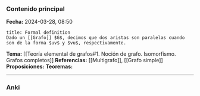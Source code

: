 ### Contenido principal

**Fecha:** 2024-03-28, 08:50

```ad-formal
title: Formal definition
Dado un [[Grafo]] $G$, decimos que dos aristas son paralelas cuando son de la forma $uv$ y $vu$, respectivamente.
```

**Tema:** [[Teoría elemental de grafos#1. Noción de grafo. Isomorfismo. Grafos completos]]
**Referencias:** [[Multigrafo]], [[Grafo simple]]
**Proposiciones:**
**Teoremas:**

---
### Anki

